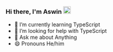 ### Hi there, I'm Aswin <img width="20px" src="/img/hand.gif" /> 


- 🌱 I’m currently learning  TypeScript 
- 🤔 I’m looking for help with  TypeScript 
- 💬 Ask me about  Anything
- 😄 Pronouns He/him
<!--
- 🔭 I’m currently working on ...
- 👯 I’m looking to collaborate on ...
- 📫 How to reach me: ...
- ⚡ Fun fact: ....
![snake gif](https://github.com/aswinr19/aswinr19/blob/output/github-contribution-grid-snake.svg)

-->



